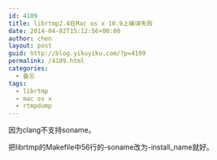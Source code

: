 ```yaml
---
id: 4109
title: librtmp2.4在Mac os x 10.9上编译失败
date: 2014-04-02T15:12:56+00:00
author: chen
layout: post
guid: http://blog.yikuyiku.com/?p=4109
permalink: /4109.html
categories:
  - 备忘
tags:
  - librtmp
  - mac os x
  - rtmpdump
---
```

因为clang不支持soname。

把librtmp的Makefile中56行的-soname改为-install_name就好。